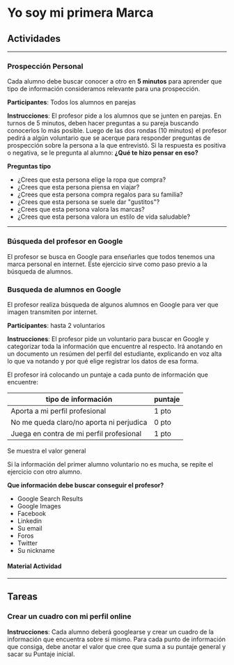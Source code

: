 # Yo soy mi primera Marca

## Actividades

---

### Prospección Personal

Cada alumno debe buscar conocer a otro en **5 minutos** para aprender que tipo de información consideramos relevante para una prospección.

**Participantes**: Todos los alumnos en parejas

**Instrucciones**: El profesor pide a los alumnos que se junten en parejas. En turnos de 5 minutos, deben hacer preguntas a su pareja buscando conocerlos lo más posible.
Luego de las dos rondas (10 minutos) el profesor pedirá a algún voluntario que se acerque para responder preguntas de prospección sobre la persona a la que entrevistó.
Si la respuesta es positiva o negativa, se le pregunta al alumno: **¿Qué te hizo pensar en eso?**

**Preguntas tipo**

- ¿Crees que esta persona elige la ropa que compra?
- ¿Crees que esta persona piensa en viajar?
- ¿Crees que esta persona compra regalos para su familia?
- ¿Crees que esta persona se suele dar "gustitos"?
- ¿Crees que esta persona valora las marcas?
- ¿Crees que esta persona valora un estilo de vida saludable?

---

### Búsqueda del profesor en Google

El profesor se busca en Google para enseñarles que todos tenemos una marca personal en internet. Este ejercicio sirve como paso previo a la búsqueda de alumnos.

### Busqueda de alumnos en Google

El profesor realiza búsqueda de algunos alumnos en Google para
ver que imagen transmiten por internet.

**Participantes**: hasta 2 voluntarios

**Instrucciones**: El profesor pide un voluntario para buscar en Google y categorizar toda la información que encuentre al respecto. Irá anotando en un documento un resúmen del perfil del estudiante, explicando en voz alta lo que va notando y por qué elige registrar los datos de esa forma.

El profesor irá colocando un puntaje a cada punto de información que encuentre:

| tipo de información                      | puntaje |
| ---------------------------------------- | ------- |
| Aporta a mi perfil profesional           | 1 pto   |
| No me queda claro/no aporta ni perjudica | 0 pto   |
| Juega en contra de mi perfil profesional | 1 pto   |

Se muestra el valor general

Si la información del primer alumno voluntario no es mucha, se repite el ejercicio con otro alumno.

**Que información debe buscar conseguir el profesor?**

- Google Search Results
- Google Images
- Facebook
- Linkedin
- Su email
- Foros
- Twitter
- Su nickname

#### Material Actividad

---

## Tareas

### Crear un cuadro con mi perfil online

**Instrucciones**: Cada alumno deberá googlearse y crear un cuadro de la información que encuentra sobre si mismo. Para cada punto de información que consiga, debe anotar el valor que cree que suma a su puntaje general y sacar su Puntaje inicial.
